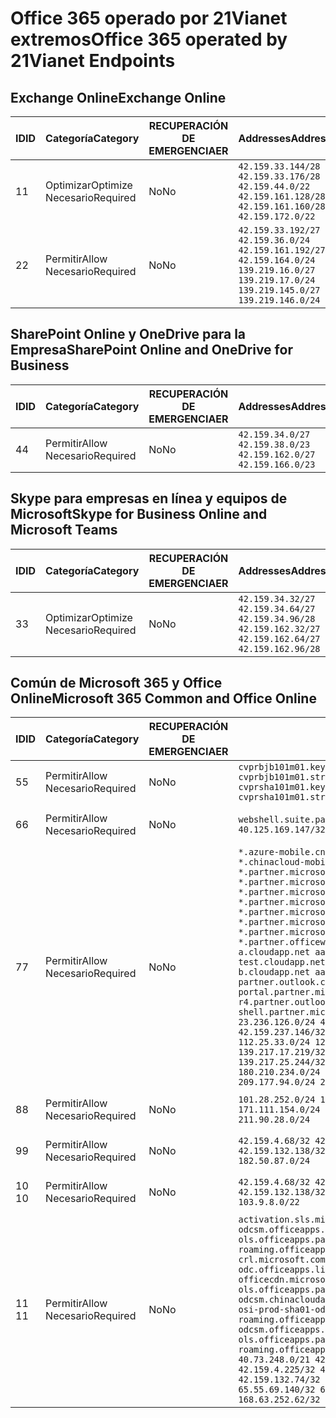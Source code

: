 <!--This file was automatically generated by a script, any manual changes will be overwritten.-->
<!--Please contact the Office 365 Endpoints team with any questions.-->
<!--China endpoints version 2018063000-->
<!--File generated 2018-07-20 14:25:15.9845-->

# <a name="office-365-operated-by-21vianet-endpoints"></a><span data-ttu-id="0b895-101">Office 365 operado por 21Vianet extremos</span><span class="sxs-lookup"><span data-stu-id="0b895-101">Office 365 operated by 21Vianet Endpoints</span></span>


## <a name="exchange-online"></a><span data-ttu-id="0b895-102">Exchange Online</span><span class="sxs-lookup"><span data-stu-id="0b895-102">Exchange Online</span></span>

<span data-ttu-id="0b895-103">ID</span><span class="sxs-lookup"><span data-stu-id="0b895-103">ID</span></span> | <span data-ttu-id="0b895-104">Categoría</span><span class="sxs-lookup"><span data-stu-id="0b895-104">Category</span></span>             | <span data-ttu-id="0b895-105">RECUPERACIÓN DE EMERGENCIA</span><span class="sxs-lookup"><span data-stu-id="0b895-105">ER</span></span> | <span data-ttu-id="0b895-106">Addresses</span><span class="sxs-lookup"><span data-stu-id="0b895-106">Addresses</span></span>                                                                                                                             | <span data-ttu-id="0b895-107">Puertos</span><span class="sxs-lookup"><span data-stu-id="0b895-107">Ports</span></span>           
-- | -------------------- | -- | ------------------------------------------------------------------------------------------------------------------------------------- | ----------------
<span data-ttu-id="0b895-108">1</span><span class="sxs-lookup"><span data-stu-id="0b895-108">1</span></span>  | <span data-ttu-id="0b895-109">Optimizar</span><span class="sxs-lookup"><span data-stu-id="0b895-109">Optimize</span></span><BR><span data-ttu-id="0b895-110">Necesario</span><span class="sxs-lookup"><span data-stu-id="0b895-110">Required</span></span> | <span data-ttu-id="0b895-111">No</span><span class="sxs-lookup"><span data-stu-id="0b895-111">No</span></span> | `42.159.33.144/28 42.159.33.176/28 42.159.44.0/22 42.159.161.128/28 42.159.161.160/28 42.159.172.0/22`                                | <span data-ttu-id="0b895-112">**TCP:** 443, 80</span><span class="sxs-lookup"><span data-stu-id="0b895-112">**TCP:** 443, 80</span></span>
<span data-ttu-id="0b895-113">2</span><span class="sxs-lookup"><span data-stu-id="0b895-113">2</span></span>  | <span data-ttu-id="0b895-114">Permitir</span><span class="sxs-lookup"><span data-stu-id="0b895-114">Allow</span></span><BR><span data-ttu-id="0b895-115">Necesario</span><span class="sxs-lookup"><span data-stu-id="0b895-115">Required</span></span>    | <span data-ttu-id="0b895-116">No</span><span class="sxs-lookup"><span data-stu-id="0b895-116">No</span></span> | `42.159.33.192/27 42.159.36.0/24 42.159.161.192/27 42.159.164.0/24 139.219.16.0/27 139.219.17.0/24 139.219.145.0/27 139.219.146.0/24` | <span data-ttu-id="0b895-117">**TCP:** 443, 80</span><span class="sxs-lookup"><span data-stu-id="0b895-117">**TCP:** 443, 80</span></span>

## <a name="sharepoint-online-and-onedrive-for-business"></a><span data-ttu-id="0b895-118">SharePoint Online y OneDrive para la Empresa</span><span class="sxs-lookup"><span data-stu-id="0b895-118">SharePoint Online and OneDrive for Business</span></span>

<span data-ttu-id="0b895-119">ID</span><span class="sxs-lookup"><span data-stu-id="0b895-119">ID</span></span> | <span data-ttu-id="0b895-120">Categoría</span><span class="sxs-lookup"><span data-stu-id="0b895-120">Category</span></span>          | <span data-ttu-id="0b895-121">RECUPERACIÓN DE EMERGENCIA</span><span class="sxs-lookup"><span data-stu-id="0b895-121">ER</span></span> | <span data-ttu-id="0b895-122">Addresses</span><span class="sxs-lookup"><span data-stu-id="0b895-122">Addresses</span></span>                                                       | <span data-ttu-id="0b895-123">Puertos</span><span class="sxs-lookup"><span data-stu-id="0b895-123">Ports</span></span>           
-- | ----------------- | -- | --------------------------------------------------------------- | ----------------
<span data-ttu-id="0b895-124">4</span><span class="sxs-lookup"><span data-stu-id="0b895-124">4</span></span>  | <span data-ttu-id="0b895-125">Permitir</span><span class="sxs-lookup"><span data-stu-id="0b895-125">Allow</span></span><BR><span data-ttu-id="0b895-126">Necesario</span><span class="sxs-lookup"><span data-stu-id="0b895-126">Required</span></span> | <span data-ttu-id="0b895-127">No</span><span class="sxs-lookup"><span data-stu-id="0b895-127">No</span></span> | `42.159.34.0/27 42.159.38.0/23 42.159.162.0/27 42.159.166.0/23` | <span data-ttu-id="0b895-128">**TCP:** 443, 80</span><span class="sxs-lookup"><span data-stu-id="0b895-128">**TCP:** 443, 80</span></span>

## <a name="skype-for-business-online-and-microsoft-teams"></a><span data-ttu-id="0b895-129">Skype para empresas en línea y equipos de Microsoft</span><span class="sxs-lookup"><span data-stu-id="0b895-129">Skype for Business Online and Microsoft Teams</span></span>

<span data-ttu-id="0b895-130">ID</span><span class="sxs-lookup"><span data-stu-id="0b895-130">ID</span></span> | <span data-ttu-id="0b895-131">Categoría</span><span class="sxs-lookup"><span data-stu-id="0b895-131">Category</span></span>             | <span data-ttu-id="0b895-132">RECUPERACIÓN DE EMERGENCIA</span><span class="sxs-lookup"><span data-stu-id="0b895-132">ER</span></span> | <span data-ttu-id="0b895-133">Addresses</span><span class="sxs-lookup"><span data-stu-id="0b895-133">Addresses</span></span>                                                                                            | <span data-ttu-id="0b895-134">Puertos</span><span class="sxs-lookup"><span data-stu-id="0b895-134">Ports</span></span>           
-- | -------------------- | -- | ---------------------------------------------------------------------------------------------------- | ----------------
<span data-ttu-id="0b895-135">3</span><span class="sxs-lookup"><span data-stu-id="0b895-135">3</span></span>  | <span data-ttu-id="0b895-136">Optimizar</span><span class="sxs-lookup"><span data-stu-id="0b895-136">Optimize</span></span><BR><span data-ttu-id="0b895-137">Necesario</span><span class="sxs-lookup"><span data-stu-id="0b895-137">Required</span></span> | <span data-ttu-id="0b895-138">No</span><span class="sxs-lookup"><span data-stu-id="0b895-138">No</span></span> | `42.159.34.32/27 42.159.34.64/27 42.159.34.96/28 42.159.162.32/27 42.159.162.64/27 42.159.162.96/28` | <span data-ttu-id="0b895-139">**TCP:** 443, 80</span><span class="sxs-lookup"><span data-stu-id="0b895-139">**TCP:** 443, 80</span></span>

## <a name="microsoft-365-common-and-office-online"></a><span data-ttu-id="0b895-140">Común de Microsoft 365 y Office Online</span><span class="sxs-lookup"><span data-stu-id="0b895-140">Microsoft 365 Common and Office Online</span></span>

<span data-ttu-id="0b895-141">ID</span><span class="sxs-lookup"><span data-stu-id="0b895-141">ID</span></span> | <span data-ttu-id="0b895-142">Categoría</span><span class="sxs-lookup"><span data-stu-id="0b895-142">Category</span></span>          | <span data-ttu-id="0b895-143">RECUPERACIÓN DE EMERGENCIA</span><span class="sxs-lookup"><span data-stu-id="0b895-143">ER</span></span> | <span data-ttu-id="0b895-144">Addresses</span><span class="sxs-lookup"><span data-stu-id="0b895-144">Addresses</span></span>                                                                                                                                                                                                                                                                                                                                                                                                                                                                                                                                                                                                                                                                                                                                                                                                                                                                                                                                                                                                                                | <span data-ttu-id="0b895-145">Puertos</span><span class="sxs-lookup"><span data-stu-id="0b895-145">Ports</span></span>           
-- | ----------------- | -- | ---------------------------------------------------------------------------------------------------------------------------------------------------------------------------------------------------------------------------------------------------------------------------------------------------------------------------------------------------------------------------------------------------------------------------------------------------------------------------------------------------------------------------------------------------------------------------------------------------------------------------------------------------------------------------------------------------------------------------------------------------------------------------------------------------------------------------------------------------------------------------------------------------------------------------------------------------------------------------------------------------------------------------------------- | ----------------
<span data-ttu-id="0b895-146">5</span><span class="sxs-lookup"><span data-stu-id="0b895-146">5</span></span>  | <span data-ttu-id="0b895-147">Permitir</span><span class="sxs-lookup"><span data-stu-id="0b895-147">Allow</span></span><BR><span data-ttu-id="0b895-148">Necesario</span><span class="sxs-lookup"><span data-stu-id="0b895-148">Required</span></span> | <span data-ttu-id="0b895-149">No</span><span class="sxs-lookup"><span data-stu-id="0b895-149">No</span></span> | `cvprbjb101m01.keydelivery.mediaservices.chinacloudapi.cn cvprbjb101m01.streaming.mediaservices.chinacloudapi.cn cvprsha101m01.keydelivery.mediaservices.chinacloudapi.cn cvprsha101m01.streaming.mediaservices.chinacloudapi.cn`                                                                                                                                                                                                                                                                                                                                                                                                                                                                                                                                                                                                                                                                                                                                                                                                        | <span data-ttu-id="0b895-150">**TCP:** 443, 80</span><span class="sxs-lookup"><span data-stu-id="0b895-150">**TCP:** 443, 80</span></span>
<span data-ttu-id="0b895-151">6</span><span class="sxs-lookup"><span data-stu-id="0b895-151">6</span></span>  | <span data-ttu-id="0b895-152">Permitir</span><span class="sxs-lookup"><span data-stu-id="0b895-152">Allow</span></span><BR><span data-ttu-id="0b895-153">Necesario</span><span class="sxs-lookup"><span data-stu-id="0b895-153">Required</span></span> | <span data-ttu-id="0b895-154">No</span><span class="sxs-lookup"><span data-stu-id="0b895-154">No</span></span> | `webshell.suite.partner.microsoftonline.cn`<BR>`40.125.169.147/32 42.159.201.24/32`                                                                                                                                                                                                                                                                                                                                                                                                                                                                                                                                                                                                                                                                                                                                                                                                                                                                                                                                                      | <span data-ttu-id="0b895-155">**TCP:** 443, 80</span><span class="sxs-lookup"><span data-stu-id="0b895-155">**TCP:** 443, 80</span></span>
<span data-ttu-id="0b895-156">7</span><span class="sxs-lookup"><span data-stu-id="0b895-156">7</span></span>  | <span data-ttu-id="0b895-157">Permitir</span><span class="sxs-lookup"><span data-stu-id="0b895-157">Allow</span></span><BR><span data-ttu-id="0b895-158">Necesario</span><span class="sxs-lookup"><span data-stu-id="0b895-158">Required</span></span> | <span data-ttu-id="0b895-159">No</span><span class="sxs-lookup"><span data-stu-id="0b895-159">No</span></span> | `*.azure-mobile.cn *.chinacloudapi.cn *.chinacloudapp.cn *.chinacloud-mobile.cn *.chinacloudsites.cn *.partner.microsoftonline-m.cn *.partner.microsoftonline-m.net.cn *.partner.microsoftonline-m-i.cn *.partner.microsoftonline-m-i.net.cn *.partner.microsoftonline-p.net.cn *.partner.microsoftonline-p-i.cn *.partner.microsoftonline-p-i.net.cn *.partner.officewebapps.cn *.windowsazure.cn aadg-bjb-a.cloudapp.net aadg-bjb-b.cloudapp.net aadg-bjb-test.cloudapp.net aadg-sha-a.cloudapp.net aadg-sha-b.cloudapp.net aadg-sha-test.cloudapp.net partner.outlook.cn portal.partner.microsoftonline.cdnsvc.com r4.partner.outlook.cn shell.partner.microsoftonline.cdnsvc.com`<BR>`23.236.126.0/24 42.159.224.122/32 42.159.233.91/32 42.159.237.146/32 42.159.238.120/32 58.68.168.0/24 112.25.33.0/24 123.150.49.0/24 125.65.247.0/24 139.217.17.219/32 139.217.19.156/32 139.217.21.3/32 139.217.25.244/32 171.107.84.0/24 180.210.232.0/24 180.210.234.0/24 209.177.86.0/24 209.177.90.0/24 209.177.94.0/24 222.161.226.0/24` | <span data-ttu-id="0b895-160">**TCP:** 443, 80</span><span class="sxs-lookup"><span data-stu-id="0b895-160">**TCP:** 443, 80</span></span>
<span data-ttu-id="0b895-161">8</span><span class="sxs-lookup"><span data-stu-id="0b895-161">8</span></span>  | <span data-ttu-id="0b895-162">Permitir</span><span class="sxs-lookup"><span data-stu-id="0b895-162">Allow</span></span><BR><span data-ttu-id="0b895-163">Necesario</span><span class="sxs-lookup"><span data-stu-id="0b895-163">Required</span></span> | <span data-ttu-id="0b895-164">No</span><span class="sxs-lookup"><span data-stu-id="0b895-164">No</span></span> | `101.28.252.0/24 115.231.150.0/24 123.235.32.0/24 171.111.154.0/24 175.6.10.0/24 180.210.229.0/24 211.90.28.0/24`                                                                                                                                                                                                                                                                                                                                                                                                                                                                                                                                                                                                                                                                                                                                                                                                                                                                                                                        | <span data-ttu-id="0b895-165">**TCP:** 443, 80</span><span class="sxs-lookup"><span data-stu-id="0b895-165">**TCP:** 443, 80</span></span>
<span data-ttu-id="0b895-166">9</span><span class="sxs-lookup"><span data-stu-id="0b895-166">9</span></span>  | <span data-ttu-id="0b895-167">Permitir</span><span class="sxs-lookup"><span data-stu-id="0b895-167">Allow</span></span><BR><span data-ttu-id="0b895-168">Necesario</span><span class="sxs-lookup"><span data-stu-id="0b895-168">Required</span></span> | <span data-ttu-id="0b895-169">No</span><span class="sxs-lookup"><span data-stu-id="0b895-169">No</span></span> | `42.159.4.68/32 42.159.4.200/32 42.159.7.156/32 42.159.132.138/32 42.159.133.17/32 42.159.135.78/32 182.50.87.0/24`                                                                                                                                                                                                                                                                                                                                                                                                                                                                                                                                                                                                                                                                                                                                                                                                                                                                                                                      | <span data-ttu-id="0b895-170">**TCP:** 443, 80</span><span class="sxs-lookup"><span data-stu-id="0b895-170">**TCP:** 443, 80</span></span>
<span data-ttu-id="0b895-171">10 </span><span class="sxs-lookup"><span data-stu-id="0b895-171">10</span></span> | <span data-ttu-id="0b895-172">Permitir</span><span class="sxs-lookup"><span data-stu-id="0b895-172">Allow</span></span><BR><span data-ttu-id="0b895-173">Necesario</span><span class="sxs-lookup"><span data-stu-id="0b895-173">Required</span></span> | <span data-ttu-id="0b895-174">No</span><span class="sxs-lookup"><span data-stu-id="0b895-174">No</span></span> | `42.159.4.68/32 42.159.4.200/32 42.159.7.156/32 42.159.132.138/32 42.159.133.17/32 42.159.135.78/32 103.9.8.0/22`                                                                                                                                                                                                                                                                                                                                                                                                                                                                                                                                                                                                                                                                                                                                                                                                                                                                                                                        | <span data-ttu-id="0b895-175">**TCP:** 443, 80</span><span class="sxs-lookup"><span data-stu-id="0b895-175">**TCP:** 443, 80</span></span>
<span data-ttu-id="0b895-176">11 </span><span class="sxs-lookup"><span data-stu-id="0b895-176">11</span></span> | <span data-ttu-id="0b895-177">Permitir</span><span class="sxs-lookup"><span data-stu-id="0b895-177">Allow</span></span><BR><span data-ttu-id="0b895-178">Necesario</span><span class="sxs-lookup"><span data-stu-id="0b895-178">Required</span></span> | <span data-ttu-id="0b895-179">No</span><span class="sxs-lookup"><span data-stu-id="0b895-179">No</span></span> | `activation.sls.microsoft.com bjb-odcsm.officeapps.partner.office365.cn bjb-ols.officeapps.partner.office365.cn bjb-roaming.officeapps.partner.office365.cn crl.microsoft.com dnsmop.chinacloudapp.cn odc.officeapps.live.com office15client.microsoft.com officecdn.microsoft.com ols.officeapps.partner.office365.cn osi-prod-bjb01-odcsm.chinacloudapp.cn osiprod-scus01-odcsm.cloudapp.net osi-prod-sha01-odcsm.chinacloudapp.cn roaming.officeapps.partner.office365.cn sha-odcsm.officeapps.partner.office365.cn sha-ols.officeapps.partner.office365.cn sha-roaming.officeapps.partner.office365.cn`<BR>`40.73.248.0/21 42.159.4.45/32 42.159.4.50/32 42.159.4.225/32 42.159.7.13/32 42.159.132.73/32 42.159.132.74/32 42.159.132.75/32 65.52.98.231/32 65.55.69.140/32 65.55.227.140/32 70.37.81.47/32 168.63.252.62/32`                                                                                                                                                                                                         | <span data-ttu-id="0b895-180">**TCP:** 443, 80</span><span class="sxs-lookup"><span data-stu-id="0b895-180">**TCP:** 443, 80</span></span>
